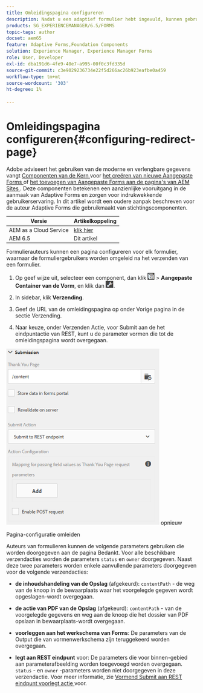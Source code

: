 ```yaml
---
title: Omleidingspagina configureren
description: Nadat u een adaptief formulier hebt ingevuld, kunnen gebruikers worden omgeleid naar een webpagina die formulierauteurs kunnen configureren tijdens het maken van het formulier.
products: SG_EXPERIENCEMANAGER/6.5/FORMS
topic-tags: author
docset: aem65
feature: Adaptive Forms,Foundation Components
solution: Experience Manager, Experience Manager Forms
role: User, Developer
exl-id: dba191d6-4fe9-40e7-a995-00f0c3fd335d
source-git-commit: c3e9029236734e22f5d266ac26b923eafbe0a459
workflow-type: tm+mt
source-wordcount: '303'
ht-degree: 1%

---
```


# Omleidingspagina configureren{#configuring-redirect-page}

<span class="preview"> Adobe adviseert het gebruiken van de moderne en verlengbare gegevens vangt [ Componenten van de Kern ](https://experienceleague.adobe.com/docs/experience-manager-core-components/using/adaptive-forms/introduction.html) voor [ het creëren van nieuwe Aangepaste Forms ](/help/forms/using/create-an-adaptive-form-core-components.md) of [ het toevoegen van Aangepaste Forms aan de pagina&#39;s van AEM Sites ](/help/forms/using/create-or-add-an-adaptive-form-to-aem-sites-page.md). Deze componenten betekenen een aanzienlijke vooruitgang in de aanmaak van Adaptive Forms en zorgen voor indrukwekkende gebruikerservaring. In dit artikel wordt een oudere aanpak beschreven voor de auteur Adaptive Forms die gebruikmaakt van stichtingscomponenten. </span>

| Versie | Artikelkoppeling |
| -------- | ---------------------------- |
| AEM as a Cloud Service | [ klik hier ](https://experienceleague.adobe.com/docs/experience-manager-cloud-service/content/forms/adaptive-forms-authoring/authoring-adaptive-forms-foundation-components/configure-submit-actions-and-metadata-submission/configuring-redirect-page.html) |
| AEM 6.5 | Dit artikel |

Formulierauteurs kunnen een pagina configureren voor elk formulier, waarnaar de formuliergebruikers worden omgeleid na het verzenden van een formulier.

1. Op geef wijze uit, selecteer een component, dan klik ![ gebied-niveau ](assets/field-level.png) > **Aangepaste Container van de Vorm**, en klik dan ![ cmp ](assets/cmppr.png).

1. In sidebar, klik **Verzending**.

1. Geef de URL van de omleidingspagina op onder Vorige pagina in de sectie Verzending.
1. Naar keuze, onder Verzenden Actie, voor Submit aan de het eindpuntactie van REST, kunt u de parameter vormen die tot de omleidingspagina wordt overgegaan.

![ Richt paginasonfiguratie ](assets/thank-you-setting-1.png) opnieuw

Pagina-configuratie omleiden

Auteurs van formulieren kunnen de volgende parameters gebruiken die worden doorgegeven aan de pagina Bedankt. Voor alle beschikbare verzendacties worden de parameters `status` en `owner` doorgegeven. Naast deze twee parameters worden enkele aanvullende parameters doorgegeven voor de volgende verzendacties:

* **de inhoudshandeling van de Opslag** (afgekeurd): `contentPath` - de weg van de knoop in de bewaarplaats waar het voorgelegde gegeven wordt opgeslagen-wordt overgegaan.

* **de actie van PDF van de Opslag** (afgekeurd): `contentPath` - van de voorgelegde gegevens en weg aan de knoop die het dossier van PDF opslaan in bewaarplaats-wordt overgegaan.

* **voorleggen aan het werkschema van Forms**: De parameters van de Output die van vormenwerkschema zijn teruggekeerd worden overgegaan.

* **legt aan REST eindpunt** voor: De parameters die voor binnen-gebied aan parameterafbeelding worden toegevoegd worden overgegaan. `status` - en `owner` -parameters worden niet doorgegeven in deze verzendactie. Voor meer informatie, zie [ Vormend Submit aan REST eindpunt voorlegt actie ](../../forms/using/configuring-submit-actions.md) voor.
